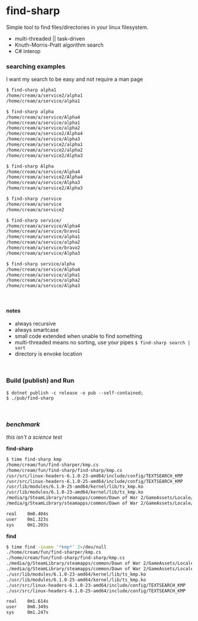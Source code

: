 # find-sharp

Simple tool to find files/directories in your linux filesystem.

+ multi-threaded || task-driven
+ Knuth-Morris-Pratt algorithm search
+ C# interop

### searching examples

I want my search to be easy and not require a man page

```sh
$ find-sharp alpha1
/home/cream/a/service2/alpha1
/home/cream/a/service/alpha1
```

```sh
$ find-sharp alpha
/home/cream/a/service/Alpha4
/home/cream/a/service/alpha1
/home/cream/a/service/alpha2
/home/cream/a/service2/Alpha4
/home/cream/a/service/Alpha3
/home/cream/a/service2/alpha1
/home/cream/a/service2/alpha2
/home/cream/a/service2/Alpha3
```

```sh
$ find-sharp Alpha
/home/cream/a/service/Alpha4
/home/cream/a/service2/Alpha4
/home/cream/a/service/Alpha3
/home/cream/a/service2/Alpha3
```

```sh
$ find-sharp /service
/home/cream/a/service
/home/cream/a/service2
```

```sh
$ find-sharp service/
/home/cream/a/service/Alpha4
/home/cream/a/service/bravo1
/home/cream/a/service/alpha1
/home/cream/a/service/alpha2
/home/cream/a/service/bravo2
/home/cream/a/service/Alpha3
```

```sh
$ find-sharp service/alpha
/home/cream/a/service/Alpha4
/home/cream/a/service/alpha1
/home/cream/a/service/alpha2
/home/cream/a/service/Alpha3
```

<br>

#### notes

+ always recursive
+ always smartcase
+ small code extended when unable to find something
+ multi-threaded means no sorting, use your pipes `$ find-sharp search | sort `
+ directory is envoke location

<br>

### Build (publish) and Run

```
$ dotnet publish -c release -o pub --self-contained;
$ ./pub/find-sharp
```

<br>

### *benchmark*

*this isn't a science test*

**find-sharp**
```sh
$ time find-sharp kmp
/home/cream/fun/find-sharper/kmp.cs
/home/cream/fun/find-sharp/find-sharp/kmp.cs
/usr/src/linux-headers-6.1.0-23-amd64/include/config/TEXTSEARCH_KMP
/usr/src/linux-headers-6.1.0-25-amd64/include/config/TEXTSEARCH_KMP
/usr/lib/modules/6.1.0-25-amd64/kernel/lib/ts_kmp.ko
/usr/lib/modules/6.1.0-23-amd64/kernel/lib/ts_kmp.ko
/media/g/SteamLibrary/steamapps/common/Dawn of War 2/GameAssets/Locale/English/english_OrkMPSpeech_DELTA.sga
/media/g/SteamLibrary/steamapps/common/Dawn of War 2/GameAssets/Locale/English/english_orkmpspeech.sga

real    0m0.404s
user    0m1.323s
sys     0m1.203s
```
**find**
```sh
$ time find -iname '*kmp*' 2>/dev/null
./home/cream/fun/find-sharper/kmp.cs
./home/cream/fun/find-sharp/find-sharp/kmp.cs
./media/g/SteamLibrary/steamapps/common/Dawn of War 2/GameAssets/Locale/English/english_OrkMPSpeech_DELTA.sga
./media/g/SteamLibrary/steamapps/common/Dawn of War 2/GameAssets/Locale/English/english_orkmpspeech.sga
./usr/lib/modules/6.1.0-23-amd64/kernel/lib/ts_kmp.ko
./usr/lib/modules/6.1.0-25-amd64/kernel/lib/ts_kmp.ko
./usr/src/linux-headers-6.1.0-23-amd64/include/config/TEXTSEARCH_KMP
./usr/src/linux-headers-6.1.0-25-amd64/include/config/TEXTSEARCH_KMP

real    0m1.614s
user    0m0.349s
sys     0m1.247s
```

